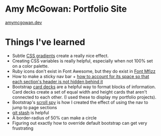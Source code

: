 # Amy McGowan: Portfolio Site
[amymcgowan.dev](https://amymcgowan.dev/)



# Things I've learned
- Subtle [CSS gradients](https://www.w3schools.com/css/css3_gradients.asp) create a really nice effect.
- Creating CSS variables is really helpful, especially when not 100% set on a color palette.
- Ruby icons don't exist in Font Awesome, but they do exist in [Font Mfizz](http://fizzed.com/oss/font-mfizz)
- How to make a sticky nav bar + [how to account for its space so that each section's header is not hidden behind it](https://www.freecodecamp.org/forum/t/scrollspy-navbar-blocks-content/140274/2)
- Bootstrap [card decks](https://getbootstrap.com/docs/4.0/components/card/) are a helpful way to format blocks of information. Card decks create a set of equal width and height cards that aren't connected to each other. (I used these to display my portfolio projects).
- Bootstrap's [scroll spy](https://getbootstrap.com/docs/4.3/components/scrollspy/) is how I created the effect of using the nav to jump to page sections
- [git stash](https://stackoverflow.com/questions/8085838/how-to-move-the-changes-from-one-branch-to-another-branch-git) is helpful
- A border-radius of 50% can make a circle
- Figuring out exactly how to override default bootstrap can get very frustrating
